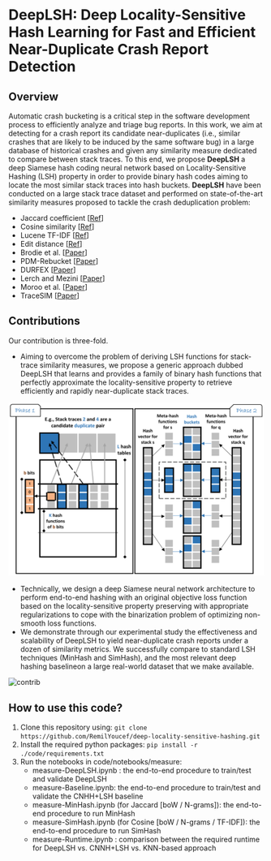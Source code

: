 # DeepLSH: Deep Locality-Sensitive Hash Learning for Fast and Efficient Near-Duplicate Crash Report Detection

## Overview
Automatic crash bucketing is a critical step in the software development process to efficiently analyze and triage bug reports. In this work, we aim at detecting for a crash report its candidate near-duplicates (i.e., similar crashes that are likely to be induced by the same software bug) in a large database of historical crashes and given any similarity measure dedicated to compare between stack traces. To this end, we propose **DeepLSH** a deep Siamese hash coding neural network based on Locality-Sensitive Hashing (LSH) property in order to provide binary hash codes aiming to locate the most similar stack traces into hash buckets. **DeepLSH** have been conducted on a large stack trace dataset and performed on state-of-the-art similarity measures proposed to tackle the crash deduplication problem:
- Jaccard coefficient [[Ref](https://en.wikipedia.org/wiki/Jaccard_index)]
- Cosine similarity [[Ref](https://en.wikipedia.org/wiki/Sine_and_cosine)]
- Lucene TF-IDF [[Ref](https://lucene.apache.org/core/7_6_0/core/org/apache/lucene/search/similarities/TFIDFSimilarity.html)]
- Edit distance [[Ref](https://en.wikipedia.org/wiki/Edit_distance)]
- Brodie et al. [[Paper](https://www.cs.drexel.edu/~spiros/teaching/CS576/papers/Brodie_ICAC05.pdf)]
- PDM-Rebucket [[Paper](https://www.researchgate.net/publication/254041628_ReBucket_A_method_for_clustering_duplicate_crash_reports_based_on_call_stack_similarity)]
- DURFEX [[Paper](https://users.encs.concordia.ca/~abdelw/papers/QRS17-Durfex.pdf)]
- Lerch and Mezini [[Paper](https://files.inria.fr/sachaproject/htdocs//lerch2013.pdf)]
- Moroo et al. [[Paper](http://ksiresearch.org/seke/seke17paper/seke17paper_135.pdf)]
- TraceSIM [[Paper](https://arxiv.org/pdf/2009.12590.pdf)]

## Contributions

Our contribution is three-fold. 
- Aiming to overcome the problem of deriving LSH functions for stack-trace similarity measures, we propose a generic approach dubbed DeepLSH that learns and provides a family of binary hash functions that perfectly approximate the locality-sensitive property to retrieve efficiently and rapidly near-duplicate stack traces. 

![lsh](code/Images/lshPhases.png)

- Technically, we design a deep Siamese neural network architecture to perform end-to-end hashing with an original objective loss function based on the locality-sensitive property preserving with appropriate regularizations to cope with the binarization problem of optimizing non-smooth loss functions. 
- We demonstrate through our experimental study the effectiveness and scalability of DeepLSH to yield near-duplicate crash reports under a dozen of similarity metrics. We successfully compare to standard LSH techniques (MinHash and SimHash), and the most relevant deep hashing baselineon a large real-world dataset that we make available.

![contrib](code/Images/Images-paper/DeepLSH%20model.png)

## How to use this code?
1. Clone this repository using: ```git clone https://github.com/RemilYoucef/deep-locality-sensitive-hashing.git ```
2. Install the required python packages: ```pip install -r ./code/requirements.txt ```
3. Run the notebooks in code/notebooks/measure:
    * measure-DeepLSH.ipynb : the end-to-end procedure to train/test and validate DeepLSH
    * measure-Baseline.ipynb: the end-to-end procedure to train/test and validate the CNHH+LSH baseline
    * measure-MinHash.ipynb (for Jaccard [boW / N-grams]): the end-to-end procedure to run MinHash
    * measure-SimHash.ipynb (for Cosine [boW / N-grams / TF-IDF]): the end-to-end procedure to run SimHash
    * measure-Runtime.ipynb : comparison between the required runtime for DeepLSH vs. CNNH+LSH vs. KNN-based approach

